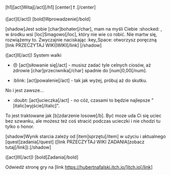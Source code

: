 [h1][act]Witaj[/act][/h1]
[center] :exclamation: .[/center]

([act]I[/act]) [bold]Wprowadzenie[/bold]

[shadow]Jest sobie [char]bohater[/char], mam na myśli Ciebie :shocked: , w środku wsi [loc]Smagowo[/loc], który nie wie co robić. Nie martw się, rozwiążemy to. Zwyczajnie naciskając :key_Space: otworzysz poręczną [link PRZECZYTAJ WIKI]WIKI[/link] [/shadow]

([act]II[/act]) System walki

- :angry: [act]siłowanie się[/act] - musisz zadać tyle celnych ciosów, aż zdrowie [char]przeciwnika[/char] spadnie do [num]0,00[/num].

- :blink: [act]powalenie[/act] - tak jak wyżej, próbuj aż do skutku.

No i jest zawsze...
- :doubt: [act]ucieczka[/act] - no cóż, czasami to będzie najlepsze "[italic]wyjście[/italic]".

To jest traktowane jak [b]zdarzenie losowe[/b].
Być moze uda Ci się uciec bez szwanku, ale możesz też coś stracić podczas ucieczki i nie chodzi tu tylko o honor.

[shadow]Wynik starcia zależy od [item]sprzętu[/item] w użyciu i aktualnego [quest]zadania[/quest] ([link PRZECZYTAJ WIKI ZADANIA]zobacz tutaj[/link]).[/shadow]

([act]III[/act]) [bold]Zadania[/bold]

Odwiedź stronę gry na [link https://hubertnafalski.itch.io/]itch.io[/link]
